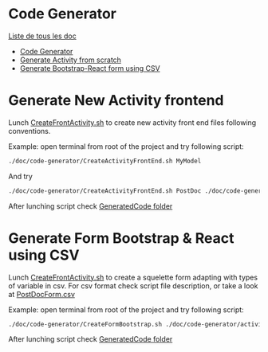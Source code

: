 # Code Generator
[Liste de tous les doc](../README.md)

<!-- TOC -->
* [Code Generator](#code-generator)
* [Generate Activity from scratch](#generate-activity-from-scratch)
* [Generate Bootstrap-React form using CSV](#generate-bootstrap-react-form-using-csv)
<!-- TOC -->

# Generate New Activity frontend

Lunch [CreateFrontActivity.sh](./CreateActivityFrontEnd.sh) to create new activity front end files following conventions.

Example: open terminal from root of the project and try following script:

```bash
./doc/code-generator/CreateActivityFrontEnd.sh MyModel
```

And try
```bash
./doc/code-generator/CreateActivityFrontEnd.sh PostDoc ./doc/code-generator/activities/PostDoc/PostDocForm.csv
```

After lunching script check [GeneratedCode folder](../../GeneratedCode)


# Generate Form Bootstrap & React using CSV

Lunch [CreateFrontActivity.sh](./CreateFormBootstrap.sh) to create a squelette form adapting with types of variable in csv.
For csv format check script file description, or take a look at [PostDocForm.csv](./activities/PostDoc/PostDocForm.csv)


Example: open terminal from root of the project and try following script:

```bash
./doc/code-generator/CreateFormBootstrap.sh ./doc/code-generator/activities/PostDoc/PostDocForm.csv
```

After lunching script check [GeneratedCode folder](../../GeneratedCode)